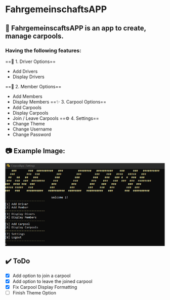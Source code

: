 # FahrgemeinschaftsAPP

## 🚌 FahrgemeinscaftsAPP is an app to create, manage carpools.

### Having the following features:


 ==🔰  1. Driver Options==
- Add Drivers
- Display Drivers

==🧍 2. Member Options==
- Add Members
- Display Members
==✨ 3. Carpool Options==
- Add Carpools
- Display Carpools
- Join / Leave Carpools
==⚙️ 4. Settings==
 - Change Theme
 - Change Username
 - Change Password

## 📷 Example Image:
![This is an image](https://github.com/JonasBundschuh/FahrgemeinschaftsAPP/blob/main/Assets/bCa9LT0.png?raw=true)

## ✔️ ToDo
- [x] Add option to join a carpool
- [x] Add option to leave the joined carpool
- [x] Fix Carpool Display Formatting
- [ ] Finish Theme Option
